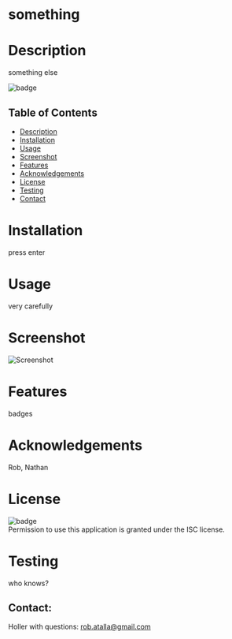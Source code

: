 # something
 
  
  # Description
  
   something else
   </br>

   ![badge](https://img.shields.io/github/languages/top/nielsenjared/badmath)
  <br/>
  

  ## Table of Contents
  - [Description](#description)
  - [Installation](#installation)
  - [Usage](#usage)
  - [Screenshot](#screenshot)
  - [Features](#features)
  - [Acknowledgements](#acknowledgements)
  - [License](#license)
  - [Testing](#testing)
  - [Contact](#contact)

  # Installation
  press enter
 
  # Usage
  very carefully

  # Screenshot
  ![Screenshot](utils/images/screenshot.png)

  # Features
  badges
  
  # Acknowledgements
  Rob, Nathan
    
  # License
  ![badge](https://img.shields.io/badge/license-ISC-informational)
  <br/>
  Permission to use this application is granted under the ISC license. 

  # Testing
  who knows?

  ## Contact:
  Holler with questions: <a href="mailto:rob.atalla@gmail.com">rob.atalla@gmail.com</a><br>
 